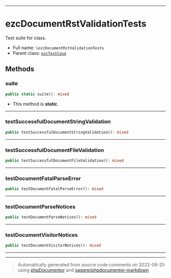 ***

# ezcDocumentRstValidationTests

Test suite for class.



* Full name: `\ezcDocumentRstValidationTests`
* Parent class: [`ezcTestCase`](./ezcTestCase.md)




## Methods


### suite



```php
public static suite(): mixed
```



* This method is **static**.







***

### testSuccessfulDocumentStringValidation



```php
public testSuccessfulDocumentStringValidation(): mixed
```











***

### testSuccessfulDocumentFileValidation



```php
public testSuccessfulDocumentFileValidation(): mixed
```











***

### testDocumentFatalParseError



```php
public testDocumentFatalParseError(): mixed
```











***

### testDocumentParseNotices



```php
public testDocumentParseNotices(): mixed
```











***

### testDocumentVisitorNotices



```php
public testDocumentVisitorNotices(): mixed
```











***


***
> Automatically generated from source code comments on 2022-06-25 using [phpDocumentor](http://www.phpdoc.org/) and [saggre/phpdocumentor-markdown](https://github.com/Saggre/phpDocumentor-markdown)

